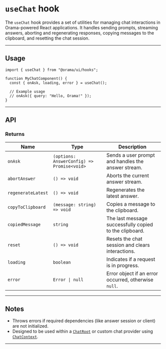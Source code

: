 # `useChat` hook

The `useChat` hook provides a set of utilities for managing chat interactions in Orama-powered React applications. It handles sending prompts, streaming answers, aborting and regenerating responses, copying messages to the clipboard, and resetting the chat session.

---

## Usage

```tsx
import { useChat } from "@orama/ui/hooks";

function MyChatComponent() {
  const { onAsk, loading, error } = useChat();

  // Example usage
  // onAsk({ query: "Hello, Orama!" });
}
```

---

## API

### Returns

| Name               | Type                                       | Description                                            |
| ------------------ | ------------------------------------------ | ------------------------------------------------------ |
| `onAsk`            | `(options: AnswerConfig) => Promise<void>` | Sends a user prompt and handles the answer stream.     |
| `abortAnswer`      | `() => void`                               | Aborts the current answer stream.                      |
| `regenerateLatest` | `() => void`                               | Regenerates the latest answer.                         |
| `copyToClipboard`  | `(message: string) => void`                | Copies a message to the clipboard.                     |
| `copiedMessage`    | `string`                                   | The last message successfully copied to the clipboard. |
| `reset`            | `() => void`                               | Resets the chat session and clears interactions.       |
| `loading`          | `boolean`                                  | Indicates if a request is in progress.                 |
| `error`            | `Error \| null`                            | Error object if an error occurred, otherwise `null`.   |

---

## Notes

- Throws errors if required dependencies (like answer session or client) are not initialized.
- Designed to be used within a [`ChatRoot`](../components/ChatRoot.md) or custom chat provider using [`ChatContext`](../context/ChatContext.md).

---
